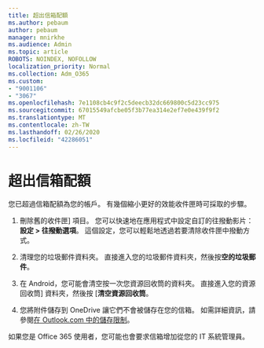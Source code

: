 ```yaml
---
title: 超出信箱配額
ms.author: pebaum
author: pebaum
manager: mnirkhe
ms.audience: Admin
ms.topic: article
ROBOTS: NOINDEX, NOFOLLOW
localization_priority: Normal
ms.collection: Adm_O365
ms.custom:
- "9001106"
- "3067"
ms.openlocfilehash: 7e1108cb4c9f2c5deecb32dc669800c5d23cc975
ms.sourcegitcommit: 67015549afcbe05f3b77ea314e2ef7e0e439f9f2
ms.translationtype: MT
ms.contentlocale: zh-TW
ms.lasthandoff: 02/26/2020
ms.locfileid: "42286051"
---
```

# <a name="mailbox-quota-exceeded"></a>超出信箱配額

您已超過信箱配額為您的帳戶。 有幾個縮小更好的效能收件匣時可採取的步驟。

1. 刪除舊的收件匣] 項目。 您可以快速地在應用程式中設定自訂的往撥動影片：**設定 > 往撥動選項**。 這個設定，您可以輕鬆地透過若要清除收件匣中撥動方式。

2. 清理您的垃圾郵件資料夾。 直接進入您的垃圾郵件資料夾，然後按**空的垃圾郵件**。

3. 在 Android，您可能會清空按一次您資源回收筒的資料夾。 直接進入您的資源回收筒] 資料夾，然後按 [**清空資源回收筒**。 

4. 您將附件儲存到 OneDrive 讓它們不會被儲存在您的信箱。 如需詳細資訊，請參閱[在 Outlook.com 中的儲存限制](https://support.office.com/article/storage-limits-in-outlook-com-7ac99134-69e5-4619-ac0b-2d313bba5e9e)。 

如果您是 Office 365 使用者，您可能也會要求信箱增加從您的 IT 系統管理員。